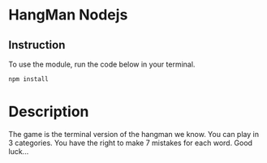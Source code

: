 # HangMan Nodejs

## Instruction

To use the module, run the code below in your terminal.

```bash
npm install 
```
# Description

The game is the terminal version of the hangman we know. You can play in 3 categories. You have the right to make 7 mistakes for each word. Good luck...